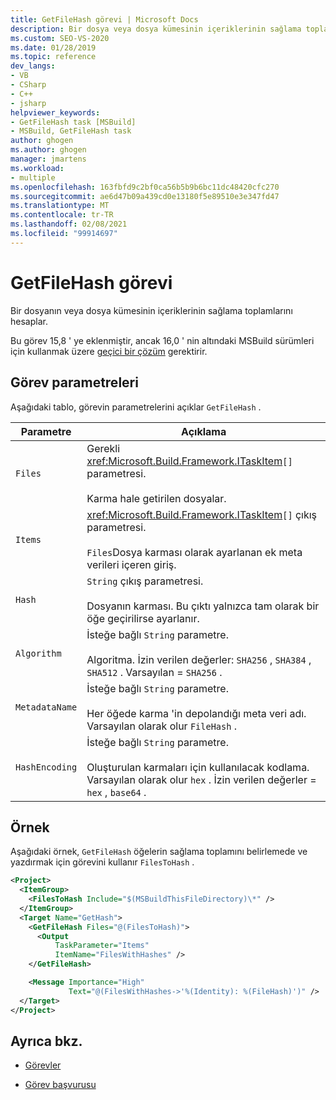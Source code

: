 ```yaml
---
title: GetFileHash görevi | Microsoft Docs
description: Bir dosya veya dosya kümesinin içeriklerinin sağlama toplamlarını hesaplamak için MSBuild GetFileHash görevini kullanmayı öğrenin.
ms.custom: SEO-VS-2020
ms.date: 01/28/2019
ms.topic: reference
dev_langs:
- VB
- CSharp
- C++
- jsharp
helpviewer_keywords:
- GetFileHash task [MSBuild]
- MSBuild, GetFileHash task
author: ghogen
ms.author: ghogen
manager: jmartens
ms.workload:
- multiple
ms.openlocfilehash: 163fbfd9c2bf0ca56b5b9b6bc11dc48420cfc270
ms.sourcegitcommit: ae6d47b09a439cd0e13180f5e89510e3e347fd47
ms.translationtype: MT
ms.contentlocale: tr-TR
ms.lasthandoff: 02/08/2021
ms.locfileid: "99914697"
---
```

# <a name="getfilehash-task"></a>GetFileHash görevi

Bir dosyanın veya dosya kümesinin içeriklerinin sağlama toplamlarını hesaplar.

Bu görev 15,8 ' ye eklenmiştir, ancak 16,0 ' nin altındaki MSBuild sürümleri için kullanmak üzere [geçici bir çözüm](https://github.com/Microsoft/msbuild/pull/3999#issuecomment-458193272) gerektirir.

## <a name="task-parameters"></a>Görev parametreleri

 Aşağıdaki tablo, görevin parametrelerini açıklar `GetFileHash` .

|Parametre|Açıklama|
|---------------|-----------------|
|`Files`|Gerekli <xref:Microsoft.Build.Framework.ITaskItem>`[]` parametresi.<br /><br />Karma hale getirilen dosyalar.|
|`Items`|<xref:Microsoft.Build.Framework.ITaskItem>`[]` çıkış parametresi.<br /><br />`Files`Dosya karması olarak ayarlanan ek meta verileri içeren giriş.|
|`Hash`|`String` çıkış parametresi.<br /><br />Dosyanın karması. Bu çıktı yalnızca tam olarak bir öğe geçirilirse ayarlanır.|
|`Algorithm`|İsteğe bağlı `String` parametre.<br /><br />Algoritma. İzin verilen değerler: `SHA256` , `SHA384` , `SHA512` . Varsayılan = `SHA256` .|
|`MetadataName`|İsteğe bağlı `String` parametre.<br /><br />Her öğede karma 'in depolandığı meta veri adı. Varsayılan olarak olur `FileHash` .|
|`HashEncoding`|İsteğe bağlı `String` parametre.<br /><br />Oluşturulan karmaları için kullanılacak kodlama. Varsayılan olarak olur `hex` . İzin verilen değerler = `hex` , `base64` .|

## <a name="example"></a>Örnek

Aşağıdaki örnek, `GetFileHash` öğelerin sağlama toplamını belirlemede ve yazdırmak için görevini kullanır `FilesToHash` .

```xml
<Project>
  <ItemGroup>
    <FilesToHash Include="$(MSBuildThisFileDirectory)\*" />
  </ItemGroup>
  <Target Name="GetHash">
    <GetFileHash Files="@(FilesToHash)">
      <Output
          TaskParameter="Items"
          ItemName="FilesWithHashes" />
    </GetFileHash>

    <Message Importance="High"
             Text="@(FilesWithHashes->'%(Identity): %(FileHash)')" />
  </Target>
</Project>
```

## <a name="see-also"></a>Ayrıca bkz.

- [Görevler](../msbuild/msbuild-tasks.md)

- [Görev başvurusu](../msbuild/msbuild-task-reference.md)